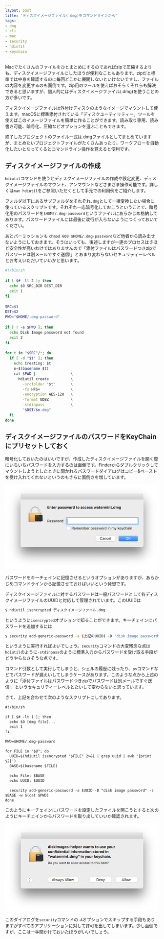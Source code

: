 ```yaml
---
layout: post
title: 'ディスクイメージファイル(.dmg)をコマンドラインから'
tags:
- dmg
- cli
- mac
- security
- hdiutil
- keychain
---
```


Macでたくさんのファイルをひとまとめにするのであればzipで圧縮するよりも、ディスクイメージファイルにしたほうが便利なこともあります。zipだと標準では中身を確認するのに毎回どこかに展開しないといけないですし、ファイルの内容を変更するのも面倒です。zip用のツールを使えばおそらくそれらも解決できると思いますが、個人的にはディスクイメージファイル(.dmg)を使うことの方が多いです。

ディスクイメージファイルは外付けディスクのようなイメージでマウントして使えます。macOSに標準添付されている「ディスクユーティリティー」ツールを使えばこのイメージファイルを簡単に作ることができます。読み取り専用、読み書き可能、暗号化、圧縮などオプションを選ぶこともできます。

終了したプロジェクトのファイル一式は.dmgファイルとしてまとめていますが、まとめたいプロジェクトファイルがたくさんあったり、ワークフローを自動化したいとなってくるとコマンドライン操作を覚えると便利です。

## ディスクイメージファイルの作成

`hdiutil`コマンドを使うとディスクイメージファイルの作成や設定変更、ディスクイメージファイルのマウント、アンマウントなどさまざま操作可能です。詳しくは`man hdiutil`をご参照いただくとして手元での利用例をご紹介します。

フォルダ以下にあるサブフォルダをそれぞれ`.dmg`として一括変換したい場合に使っているスクリプトです。それぞれ一応暗号化しておこうということで、暗号化用のパスワードを`$HOME/.dmg-password`というファイルにあらかじめ格納してあります。パスワードファイルには最後に改行が入らないようにつくっておいてください。

あとパーミッションも `chmod 600 $HOME/.dmg-password`など他者から読み出せないようにしておきます。そうはいっても、後述しますが一連のプロセスはさほど安全性が高いわけではありませんので「添付ファイルはパスワードつきzipでパスワードは別メールですぐ送信!」とあまり変わらないセキュリティーレベルとお考えいただいていいかと思います。

```sh
#!/bin/sh

if [ $# -lt 2 ]; then
  echo $0 SRC_DIR DEST_DIR
  exit 1
fi

SRC=$1
DST=$2
PWD="$HOME/.dmg-password"

if [ ! -e $PWD ]; then
  echo Disk Image password not found
  exit 2
fi

for t in "$SRC"/*; do
  if [ -d "$t" ]; then
    echo Creating: $t
    n=$(basename $t)
    cat $PWD |                \
      hdiutil create          \
        -srcfolder "$t"       \
        -fs HFS+              \
        -encryption AES-128   \
        -format UDBZ          \
        -stdinpass            \
        "$DST/$n.dmg"
  fi
done
```

## ディスクイメージファイルのパスワードをKeyChainにプリセットしておく

暗号化しておいたのはいいですが、作成したディスクイメージファイルを開く際にいちいちパスワードを入力するのは面倒です。Finderからダブルクリックしてマウントしようとしたときに聞かれるパスワードダイアログはコピー&ペーストを受け入れてくれないというのもさらに面倒さを増しています。

![パスワードダイアログ](/images/2016-12-13-dmg1.png)

パスワードをキーチェインに記憶させるというオプションがありますが、あらかじめコマンドラインから記憶させておけばいいという発想です。

ディスクイメージファイルに対するパスワードは一般パスワードとして各ディスクイメージファイルのUUIDと対応して管理されています。このUUIDは

```sh
$ hdiutil isencrypted ディスクイメージファイル.dmg
```

というように`isencrypted`オプションで知ることができます。キーチェインにパスワードを追加するには

```sh
$ security add-generic-password -a (上記のUUID) -D "disk image password" -s (ファイル名).dmg -w (パスワード)
```

というように実行すればよいでしょう。`security`コマンドの大変残念な点は`hdiutil`のように`-stdinpass`のように標準入力からパスワードを受け取る手段がどうやらなさそうな点です。

コマンド引数として実行してしまうと、シェルの履歴に残ったり、`ps`コマンドなどでパスワードが漏えいしてしまうケースがあります。このような点から上述のように「添付ファイルはパスワードつきzipでパスワードは別メールですぐ送信!」というセキュリティーレベルとたいして変わらないと思っています。

さて、上記を合わせて次のようなスクリプトにしてあります。

```
#!/bin/sh

if [ $# -lt 1 ]; then
  echo $0 [dmg file]...
  exit 1
fi

PWD=$HOME/.dmg-password

for FILE in "$@"; do
  UUID=$(hdiutil isencrypted "$FILE" 2>&1 | grep uuid | awk '{print $2}')
  BASE=$(basename $FILE)

  echo File: $BASE
  echo UUID: $UUID

  security add-generic-password -a $UUID -D "disk image password" -s $BASE -w $(cat $PWD)
done
```

このようにキーチェインにパスワードを設定したファイルを開こうとすると次のようにキーチェインからパスワードを取り出していいか確認されます。

![確認ダイアログ](/images/2016-12-13-dmg2.png)

このダイアログを`security`コマンドの`-A`オプションでスキップする手段もありますがすべてのアプリケーションに対して許可を出してしまいます。少し面倒ですが、ここは一手間かけておいたほうがいいでしょう。
